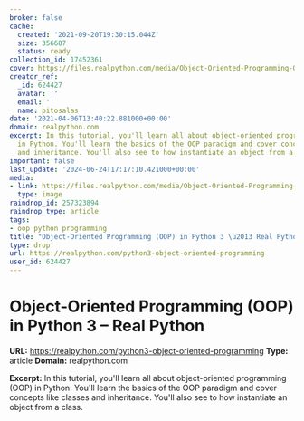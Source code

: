 ```yaml
---
broken: false
cache:
  created: '2021-09-20T19:30:15.044Z'
  size: 356687
  status: ready
collection_id: 17452361
cover: https://files.realpython.com/media/Object-Oriented-Programming-OOP-in-Python-3_Watermarked.0d29780806d5.jpg
creator_ref:
  _id: 624427
  avatar: ''
  email: ''
  name: pitosalas
date: '2021-04-06T13:40:22.881000+00:00'
domain: realpython.com
excerpt: In this tutorial, you'll learn all about object-oriented programming (OOP)
  in Python. You'll learn the basics of the OOP paradigm and cover concepts like classes
  and inheritance. You'll also see to how instantiate an object from a class.
important: false
last_update: '2024-06-24T17:17:10.421000+00:00'
media:
- link: https://files.realpython.com/media/Object-Oriented-Programming-OOP-in-Python-3_Watermarked.0d29780806d5.jpg
  type: image
raindrop_id: 257323894
raindrop_type: article
tags:
- oop python programming
title: "Object-Oriented Programming (OOP) in Python 3 \u2013 Real Python"
type: drop
url: https://realpython.com/python3-object-oriented-programming
user_id: 624427
---
```


# Object-Oriented Programming (OOP) in Python 3 – Real Python

**URL:** https://realpython.com/python3-object-oriented-programming
**Type:** article
**Domain:** realpython.com

**Excerpt:** In this tutorial, you'll learn all about object-oriented programming (OOP) in Python. You'll learn the basics of the OOP paradigm and cover concepts like classes and inheritance. You'll also see to how instantiate an object from a class.
